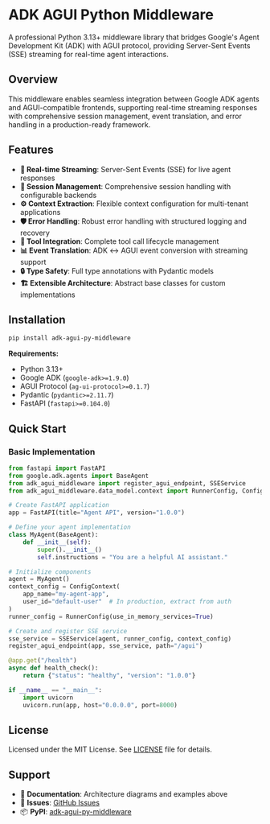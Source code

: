 # ADK AGUI Python Middleware

A professional Python 3.13+ middleware library that bridges Google's Agent Development Kit (ADK) with AGUI protocol, providing Server-Sent Events (SSE) streaming for real-time agent interactions.

## Overview

This middleware enables seamless integration between Google ADK agents and AGUI-compatible frontends, supporting real-time streaming responses with comprehensive session management, event translation, and error handling in a production-ready framework.

## Features

- **🚀 Real-time Streaming**: Server-Sent Events (SSE) for live agent responses
- **🔐 Session Management**: Comprehensive session handling with configurable backends  
- **⚙️ Context Extraction**: Flexible context configuration for multi-tenant applications
- **🛡️ Error Handling**: Robust error handling with structured logging and recovery
- **🔧 Tool Integration**: Complete tool call lifecycle management
- **📊 Event Translation**: ADK ↔ AGUI event conversion with streaming support
- **🔒 Type Safety**: Full type annotations with Pydantic models
- **🏗️ Extensible Architecture**: Abstract base classes for custom implementations


## Installation

```bash
pip install adk-agui-py-middleware
```

**Requirements:**
- Python 3.13+
- Google ADK (`google-adk>=1.9.0`)
- AGUI Protocol (`ag-ui-protocol>=0.1.7`) 
- Pydantic (`pydantic>=2.11.7`)
- FastAPI (`fastapi>=0.104.0`)

## Quick Start

### Basic Implementation

```python
from fastapi import FastAPI
from google.adk.agents import BaseAgent
from adk_agui_middleware import register_agui_endpoint, SSEService
from adk_agui_middleware.data_model.context import RunnerConfig, ConfigContext

# Create FastAPI application
app = FastAPI(title="Agent API", version="1.0.0")

# Define your agent implementation
class MyAgent(BaseAgent):
    def __init__(self):
        super().__init__()
        self.instructions = "You are a helpful AI assistant."

# Initialize components
agent = MyAgent()
context_config = ConfigContext(
    app_name="my-agent-app",
    user_id="default-user"  # In production, extract from auth
)
runner_config = RunnerConfig(use_in_memory_services=True)

# Create and register SSE service
sse_service = SSEService(agent, runner_config, context_config)
register_agui_endpoint(app, sse_service, path="/agui")

@app.get("/health")
async def health_check():
    return {"status": "healthy", "version": "1.0.0"}

if __name__ == "__main__":
    import uvicorn
    uvicorn.run(app, host="0.0.0.0", port=8000)
```


## License

Licensed under the MIT License. See [LICENSE](LICENSE) file for details.

## Support

- 📖 **Documentation**: Architecture diagrams and examples above
- 🐛 **Issues**: [GitHub Issues](https://github.com/DennySORA/adk-agui-py-middleware/issues)
- 📦 **PyPI**: [adk-agui-py-middleware](https://pypi.org/project/adk-agui-py-middleware/)